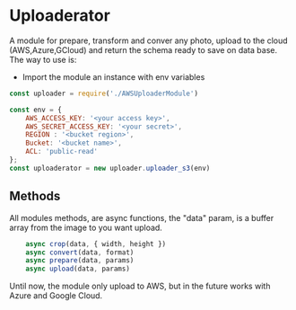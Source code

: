 # Uploaderator
A module for prepare, transform and conver any photo, upload to the cloud (AWS,Azure,GCloud) and return the schema ready to save on data base.
The way to use is:
- Import the module an instance with env variables

``` js
const uploader = require('./AWSUploaderModule')

const env = {
	AWS_ACCESS_KEY: '<your access key>',
	AWS_SECRET_ACCESS_KEY: '<your secret>',
	REGION : '<bucket region>',
	Bucket: '<bucket name>',
	ACL: 'public-read'
};
const uploaderator = new uploader.uploader_s3(env)
```

## Methods 
All modules methods, are async functions, the "data" param, is a buffer array from the image to you want upload.

``` js
    async crop(data, { width, height })
    async convert(data, format)
    async prepare(data, params)
    async upload(data, params) 
``` 

Until now, the module only upload to AWS, but in the future works with Azure and Google Cloud.
